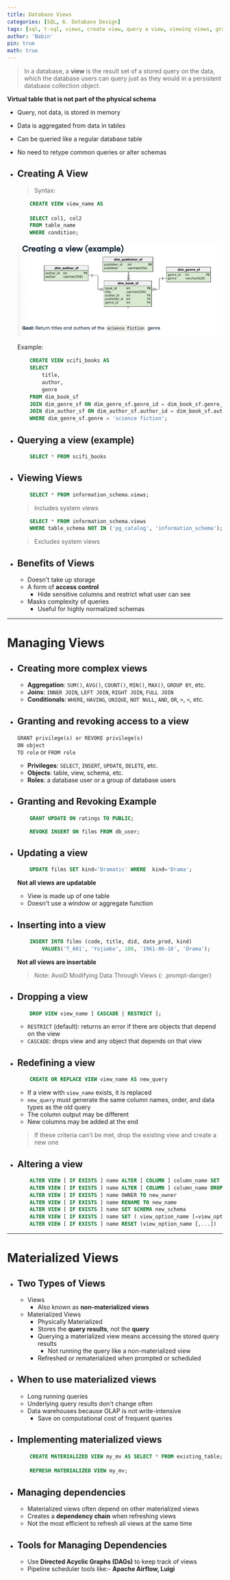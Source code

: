 ```yaml
---
title: Database Views
categories: [SQL, 6. Database Design]
tags: [sql, t-sql, views, create view, query a view, viewing views, grant, revoke, drop view, redefine view, materalized views, non-materialized views]     # TAG names should always be lowercase
author: 'Babin'
pin: true
math: true
---
```


> In a database, a **view** is the result set of a stored query on the data, which the database users can query just as they would in a persistent database collection object. 

**Virtual table that is not part of the physical schema**
- Query, not data, is stored in memory
- Data is aggregated from data in tables
- Can be queried like a regular database table
- No need to  retype  common queries or alter schemas


- ## Creating A View
    > Syntax: 

    ```sql
        CREATE VIEW view_name AS

        SELECT col1, col2
        FROM table_name
        WHERE condition;
    ```

    ![image](/assets/img/views.png)

    Example:
    ```sql
        CREATE VIEW scifi_books AS
        SELECT
            title, 
            author,
            genre
        FROM dim_book_sf
        JOIN dim_genre_sf ON dim_genre_sf.genre_id = dim_book_sf.genre_id
        JOIN dim_author_sf ON dim_author_sf.author_id = dim_book_sf.author_id
        WHERE dim_genre_sf.genre = 'science fiction';
    ```

- ## Querying a view (example)
    ```sql
        SELECT * FROM scifi_books
    ```


- ## Viewing Views
    >
    ```sql
        SELECT * FROM information_schema.views;
    ```
    > Includes system views
    ```sql
        SELECT * FROM information_schema.views
        WHERE table_schema NOT IN ('pg_catalog', 'information_schema');
    ```
    > Excludes system views


- ## Benefits of Views
    - Doesn't take up storage
    - A form of **access control**
        - Hide sensitive columns and restrict what user can see
    - Masks complexity of queries
        - Useful for highly normalized schemas


<hr/>

# Managing Views
- ## Creating more complex views
    - **Aggregation**: `SUM()`, `AVG()`, `COUNT()`, `MIN()`, `MAX()`, `GROUP BY`, etc.
    - **Joins**: `INNER JOIN`, `LEFT JOIN`, `RIGHT JOIN`, `FULL JOIN`
    - **Conditionals**: `WHERE`, `HAVING`, `UNIQUE`, `NOT NULL`, `AND`, `OR`, `>`, `<`, etc.


- ## Granting and revoking access to a view
    `GRANT privilege(s) or REVOKE privilege(s)` <br/>
    `ON object` <br/>
    `TO role` or `FROM role`

    - **Privileges**: `SELECT`, `INSERT`, `UPDATE`, `DELETE`, etc.
    - **Objects**: table, view, schema, etc.
    - **Roles**: a database user or a group of database users


- ## Granting and Revoking Example
    ```sql
        GRANT UPDATE ON ratings TO PUBLIC;
    ```

    ```sql
        REVOKE INSERT ON films FROM db_user;
    ```

- ## Updating a view
    ```sql
        UPDATE films SET kind='Dramatic' WHERE  kind='Drama';
    ```
    **Not all views are updatable**
    - View is made up of one table
    - Doesn't use a window or aggregate function


- ## Inserting into a view
    ```sql
        INSERT INTO films (code, title, did, date_prod, kind)
            VALUES('T_601', 'Yojimbo', 106, '1961-06-16', 'Drama');
    ```
    **Not all views are insertable**

    > Note: AvoiD Modifying Data Through Views
    {: .prompt-danger}


- ## Dropping a view
    ```sql
        DROP VIEW view_name [ CASCADE | RESTRICT ];
    ```
    - `RESTRICT` (default): returns an error if there are objects that depend on the view
    - `CASCADE`: drops view and any object that depends on that view


- ## Redefining a view
    ```sql
        CREATE OR REPLACE VIEW view_name AS new_query
    ```
    - If a view with `view_name` exists, it is replaced
    - `new_query` must generate the same column names, order, and data types as the old query
    - The column output may be different
    - New columns may be added at the end
    > If these criteria can't be met, drop the existing view and create a new one


- ## Altering a view
    ```sql
        ALTER VIEW [ IF EXISTS ] name ALTER [ COLUMN ] column_name SET DEFAULT expression
        ALTER VIEW [ IF EXISTS ] name ALTER [ COLUMN ] column_name DROP DEFAULT 
        ALTER VIEW [ IF EXISTS ] name OWNER TO new_owner
        ALTER VIEW [ IF EXISTS ] name RENAME TO new_name
        ALTER VIEW [ IF EXISTS ] name SET SCHEMA new_schema
        ALTER VIEW [ IF EXISTS ] name SET ( view_option_name [=view_option_value] [,...])
        ALTER VIEW [ IF EXISTS ] name RESET (view_option_name [,...])
    ```


<hr/>

# Materialized Views
- ## Two Types of Views
    - Views
        - Also known as **non-materialized views**
    - Materialized Views
        - Physically Materialized
        - Stores the **query results**, not the **query**
        - Querying a materialized view  means accessing the stored query results
            - Not running the query like a non-materialized view
        - Refreshed or rematerialized when prompted or scheduled


- ## When to use materialized views
    - Long running queries
    - Underlying query results don't change often
    - Data warehouses because OLAP is not write-intensive
        - Save on computational cost of frequent queries


- ## Implementing materialized views
    ```sql
        CREATE MATERIALIZED VIEW my_mv AS SELECT * FROM existing_table;

        REFRESH MATERIALIZED VIEW my_mv;
    ```

- ## Managing dependencies
    - Materialized views often depend on other materialized views
    - Creates a **dependency chain** when refreshing views
    - Not the most efficient to refresh all views at the same time


- ## Tools for Managing Dependencies
    - Use **Directed Acyclic Graphs (DAGs)** to keep track of views
    - Pipeline scheduler tools like:- **Apache Airflow, Luigi**

